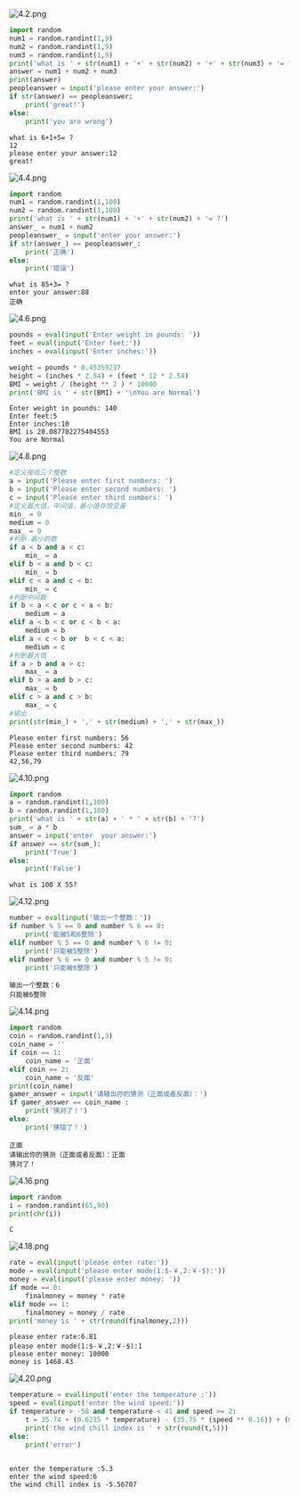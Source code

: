 
![4.2.png](attachment:4.2.png)


```python
import random
num1 = random.randint(1,9)
num2 = random.randint(1,9)
num3 = random.randint(1,9)
print('what is ' + str(num1) + '+' + str(num2) + '+' + str(num3) + '= ?')
answer = num1 + num2 + num3
print(answer)
peopleanswer = input('please enter your answer:')
if str(answer) == peopleanswer:
    print('great!')
else:
    print('you are wrong')
```

    what is 6+1+5= ?
    12
    please enter your answer:12
    great!
    

![4.4.png](attachment:4.4.png)


```python
import random
num1 = random.randint(1,100)
num2 = random.randint(1,100)
print('what is ' + str(num1) + '+' + str(num2) + '= ?')
answer_ = num1 + num2
peopleanswer_ = input('enter your answer:')
if str(answer_) == peopleanswer_:
    print('正确')
else:
    print('错误')
```

    what is 85+3= ?
    enter your answer:88
    正确
    

![4.6.png](attachment:4.6.png)


```python
pounds = eval(input('Enter weight in pounds: '))
feet = eval(input('Enter feet:'))
inches = eval(input('Enter inches:'))

weight = pounds * 0.45359237
height = (inches * 2.54) + (feet * 12 * 2.54)
BMI = weight / (height ** 2 ) * 10000
print('BMI is ' + str(BMI) + '\nYou are Normal')

```

    Enter weight in pounds: 140
    Enter feet:5
    Enter inches:10
    BMI is 20.087702275404553
    You are Normal
    

![4.8.png](attachment:4.8.png)


```python
#定义接收三个整数
a = input('Please enter first numbers: ')
b = input('Please enter second numbers: ')
c = input('Please enter third numbers: ')
#定义最大值，中间值，最小值存放变量
min_ = 0
medium = 0
max_ = 0
#判断 最小的数
if a < b and a < c:
    min_ = a
elif b < a and b < c:
    min_ = b
elif c < a and c < b:
    min_ = c
#判断中间数
if b < a < c or c < a < b:
    medium = a
elif a < b < c or c < b < a:
    medium = b
elif a < c < b or  b < c < a:
    medium = c
#判断最大值
if a > b and a > c:
    max_ = a
elif b > a and b > c:
    max_ = b
elif c > a and c > b:
    max_ = c
#输出
print(str(min_) + ',' + str(medium) + ',' + str(max_))

```

    Please enter first numbers: 56
    Please enter second numbers: 42
    Please enter third numbers: 79
    42,56,79
    

![4.10.png](attachment:4.10.png)


```python
import random
a = random.randint(1,100)
b = random.randint(1,100)
print('what is ' + str(a) + ' * ' + str(b) + '?')
sum_ = a * b
answer = input('enter  your answer:')
if answer == str(sum_):
    print('True')
else:
    print('False')
```

    what is 100 X 55?
    

![4.12.png](attachment:4.12.png)


```python
number = eval(input('输出一个整数：'))
if number % 5 == 0 and number % 6 == 0:
    print('能被5和6整除')
elif number % 5 == 0 and number % 6 != 0:
    print('只能被5整除')
elif number % 6 == 0 and number % 5 != 0:
    print('只能被6整除')

```

    输出一个整数：6
    只能被6整除
    

![4.14.png](attachment:4.14.png)


```python
import random
coin = random.randint(1,3)
coin_name = ''
if coin == 1:
    coin_name = '正面'
elif coin == 2:
    coin_name = '反面'
print(coin_name)
gamer_answer = input('请输出你的猜测（正面或者反面）：')
if gamer_answer == coin_name :
    print('猜对了！')
else:
    print('猜错了！')
```

    正面
    请输出你的猜测（正面或者反面）：正面
    猜对了！
    

![4.16.png](attachment:4.16.png)


```python
import random
i = random.randint(65,90)
print(chr(i))
```

    C
    

![4.18.png](attachment:4.18.png)


```python
rate = eval(input('please enter rate:'))
mode = eval(input('please enter mode(1:$-￥,2:￥-$):'))
money = eval(input('please enter money: '))
if mode == 0:
    finalmoney = money * rate
elif mode == 1:
    finalmoney = money / rate
print('money is ' + str(round(finalmoney,2)))
```

    please enter rate:6.81
    please enter mode(1:$-￥,2:￥-$):1
    please enter money: 10000
    money is 1468.43
    

![4.20.png](attachment:4.20.png)


```python
temperature = eval(input('enter the temperature :'))
speed = eval(input('enter the wind speed:'))
if temperature > -58 and temperature < 41 and speed >= 2:
    t = 35.74 + (0.6215 * temperature) - (35.75 * (speed ** 0.16)) + (0.4275 * temperature * (speed ** 0.16))
    print('the wind chill index is ' + str(round(t,5)))
else:
    print('error')
    
```

    enter the temperature :5.3
    enter the wind speed:6
    the wind chill index is -5.56707
    
